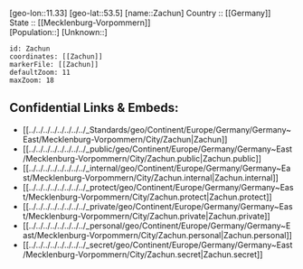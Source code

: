 ﻿---
location: [53.5,11.33] 
mapzoom: [7,12] 
mapmarker: city 
type: City
tags:
- geo/City


SpocWebEntityId: 35767
isDeleted: false
confidential: public

---
[geo-lon::11.33] 
[geo-lat::53.5] 
[name::Zachun] 
Country :: [[Germany]]  
State :: [[Mecklenburg-Vorpommern]]  
[Population::] 
[Unknown::] 


```leaflet
id: Zachun
coordinates: [[Zachun]] 
markerFile: [[Zachun]] 
defaultZoom: 11 
maxZoom: 18
```


## Confidential Links & Embeds: 
- [[../../../../../../../../_Standards/geo/Continent/Europe/Germany/Germany~East/Mecklenburg-Vorpommern/City/Zachun|Zachun]] 
- [[../../../../../../../../_public/geo/Continent/Europe/Germany/Germany~East/Mecklenburg-Vorpommern/City/Zachun.public|Zachun.public]] 
- [[../../../../../../../../_internal/geo/Continent/Europe/Germany/Germany~East/Mecklenburg-Vorpommern/City/Zachun.internal|Zachun.internal]] 
- [[../../../../../../../../_protect/geo/Continent/Europe/Germany/Germany~East/Mecklenburg-Vorpommern/City/Zachun.protect|Zachun.protect]] 
- [[../../../../../../../../_private/geo/Continent/Europe/Germany/Germany~East/Mecklenburg-Vorpommern/City/Zachun.private|Zachun.private]] 
- [[../../../../../../../../_personal/geo/Continent/Europe/Germany/Germany~East/Mecklenburg-Vorpommern/City/Zachun.personal|Zachun.personal]] 
- [[../../../../../../../../_secret/geo/Continent/Europe/Germany/Germany~East/Mecklenburg-Vorpommern/City/Zachun.secret|Zachun.secret]] 
